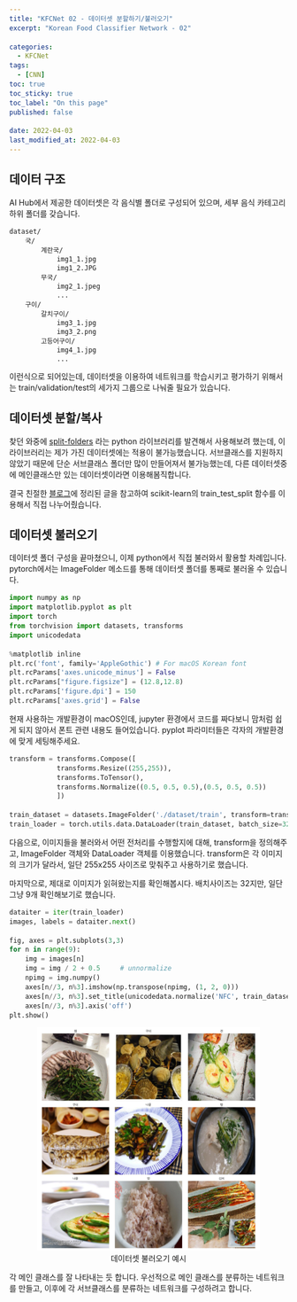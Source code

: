 ```yaml
---
title: "KFCNet 02 - 데이터셋 분할하기/불러오기"
excerpt: "Korean Food Classifier Network - 02"

categories:
  - KFCNet
tags: 
  - [CNN]
toc: true
toc_sticky: true
toc_label: "On this page"
published: false

date: 2022-04-03
last_modified_at: 2022-04-03
---
```


## 데이터 구조
AI Hub에서 제공한 데이터셋은 각 음식별 폴더로 구성되어 있으며, 세부 음식 카테고리 하위 폴더를 갖습니다.
```
dataset/
    국/
        계란국/
            img1_1.jpg
            img1_2.JPG
        무국/
            img2_1.jpeg
            ...
    구이/
        갈치구이/
            img3_1.jpg
            img3_2.png
        고등어구이/
            img4_1.jpg
            ...
```
이런식으로 되어있는데, 데이터셋을 이용하여 네트워크를 학습시키고 평가하기 위해서는 train/validation/test의 세가지 그룹으로 나눠줄 필요가 있습니다. 

## 데이터셋 분할/복사
찾던 와중에 [split-folders](https://pypi.org/project/split-folders/) 라는 python 라이브러리를 발견해서 사용해보려 했는데, 이 라이브러리는 제가 가진 데이터셋에는 적용이 불가능했습니다. 
서브클래스를 지원하지 않았기 때문에 단순 서브클래스 폴더만 많이 만들어져서 불가능했는데, 다른 데이터셋중에 메인클래스만 있는 데이터셋이라면 이용해봄직합니다.

결국 친절한 [블로그](https://lynnshin.tistory.com/46)에 정리된 글을 참고하여 scikit-learn의 train_test_split 함수를 이용해서 직접 나누어줬습니다.

## 데이터셋 불러오기
데이터셋 폴더 구성을 끝마쳤으니, 이제 python에서 직접 불러와서 활용할 차례입니다. pytorch에서는 ImageFolder 메소드를 통해 데이터셋 폴더를 통째로 불러올 수 있습니다. 

```python
import numpy as np
import matplotlib.pyplot as plt
import torch
from torchvision import datasets, transforms
import unicodedata

%matplotlib inline
plt.rc('font', family='AppleGothic') # For macOS Korean font
plt.rcParams['axes.unicode_minus'] = False
plt.rcParams["figure.figsize"] = (12.8,12.8)
plt.rcParams['figure.dpi'] = 150
plt.rcParams['axes.grid'] = False 
```

현재 사용하는 개발환경이 macOS인데, jupyter 환경에서 코드를 짜다보니 맘처럼 쉽게 되지 않아서 폰트 관련 내용도 들어있습니다.
pyplot 파라미터들은 각자의 개발환경에 맞게 세팅해주세요.

```python
transform = transforms.Compose([
            transforms.Resize((255,255)),
            transforms.ToTensor(),
            transforms.Normalize((0.5, 0.5, 0.5),(0.5, 0.5, 0.5))
            ])

train_dataset = datasets.ImageFolder('./dataset/train', transform=transform)
train_loader = torch.utils.data.DataLoader(train_dataset, batch_size=32, shuffle=True) 
```
다음으로, 이미지들을 불러와서 어떤 전처리를 수행할지에 대해, transform을 정의해주고, ImageFolder 객체와 DataLoader 객체를 이용했습니다. transform은 각 이미지의 크기가 달라서, 일단 255x255 사이즈로 맞춰주고 사용하기로 했습니다.

마지막으로, 제대로 이미지가 읽혀왔는지를 확인해봅시다. 배치사이즈는 32지만, 일단 그냥 9개 확인해보기로 했습니다.
```python
dataiter = iter(train_loader)
images, labels = dataiter.next()

fig, axes = plt.subplots(3,3)
for n in range(9):
    img = images[n]
    img = img / 2 + 0.5     # unnormalize
    npimg = img.numpy()
    axes[n//3, n%3].imshow(np.transpose(npimg, (1, 2, 0)))
    axes[n//3, n%3].set_title(unicodedata.normalize('NFC', train_dataset.classes[labels[n]]))
    axes[n//3, n%3].axis('off')
plt.show()
```

<center>
<figure style="width: 80%"> <img src="/Images/kfcnet/02/sampleimage.jpg" alt="Korean Food Images"/>
<figcaption>데이터셋 불러오기 예시</figcaption>
</figure>
</center>

각 메인 클래스를 잘 나타내는 듯 합니다. 우선적으로 메인 클래스를 분류하는 네트워크를 만들고, 이후에 각 서브클래스를 분류하는 네트워크를 구성하려고 합니다.